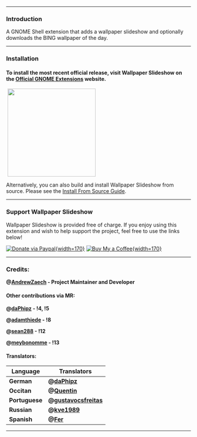 -----
### Introduction

A GNOME Shell extension that adds a wallpaper slideshow and optionally downloads the BING wallpaper of the day.

-----

### Installation

#### To install the most recent official release, visit Wallpaper Slideshow on the [Official GNOME Extensions](https://extensions.gnome.org/extension/6281/wallpaper-slideshow/) website.

<a href="https://extensions.gnome.org/extension/6281/wallpaper-slideshow/"> <img src="https://gitlab.com/arcmenu/arcmenu-assets/raw/master/images/get-it-ego.png" width="240" style="margin-left: 4px"/></a>

Alternatively, you can also build and install Wallpaper Slideshow from source. Please see the [Install From Source Guide](https://gitlab.com/AndrewZaech/azwallpaper/-/wikis/Install-From-Source-Guide).

-----

### Support Wallpaper Slideshow

Wallpaper Slideshow is provided free of charge. If you enjoy using this extension and wish to help support the project, feel free to use the links below!

[![Donate via Paypal](https://gitlab.com/arcmenu/arcmenu-assets/raw/master/images/paypal-badge.svg){width=170}](https://www.paypal.com/cgi-bin/webscr?cmd=_donations&business=53CWA7NR743WC&item_name=Support+Wallpaper+Slideshow&currency_code=USD&source=url) [![Buy My a Coffee](https://gitlab.com/arcmenu/arcmenu-assets/raw/master/images/bmc-badge.svg){width=170}](https://buymeacoffee.com/azaech)

-----

### Credits:

**@[AndrewZaech](https://gitlab.com/AndrewZaech) - Project Maintainer and Developer**

#### Other contributions via MR:

**@[daPhipz](https://gitlab.com/daPhipz) - !4, !5**

**@[adamthiede](https://gitlab.com/adamthiede) - !8**

**@[sean288](https://gitlab.com/sean288) - !12**

**@[meybonomme](https://gitlab.com/meybonomme) - !13**


#### Translators:

| Language | Translators |
| ------ | ------ |
| **German** | **@[daPhipz](https://gitlab.com/daPhipz)** |
| **Occitan** | **@[Quentin](https://gitlab.com/quenty_occitania)** |
| **Portuguese** | **@[gustavocsfreitas](https://gitlab.com/gustavocsfreitas)** |
| **Russian** | **@[kve1989](https://gitlab.com/kve1989)** |
| **Spanish** | **@[Fer](https://gitlab.com/Imparator)** |

-----
